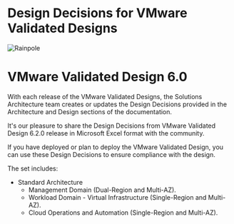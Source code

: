 # Design Decisions for VMware Validated Designs

![Rainpole](icon.png)

# VMware Validated Design 6.0

With each release of the VMware Validated Designs, the Solutions Architecture team creates or updates the Design Decisions provided in the Architecture and Design sections of the documentation. 

It's our pleasure to share the Design Decisions from VMware Validated Design 6.2.0 release in Microsoft Excel format with the community. 

If you have deployed or plan to deploy the VMware Validated Design, you can use these Design Decisions to ensure compliance with the design.

The set includes:

* Standard Architecture
    * Management Domain (Dual-Region and Multi-AZ).
    * Workload Domain - Virtual Infrastructure (Single-Region and Multi-AZ).
    * Cloud Operations and Automation (Single-Region and Multi-AZ).


